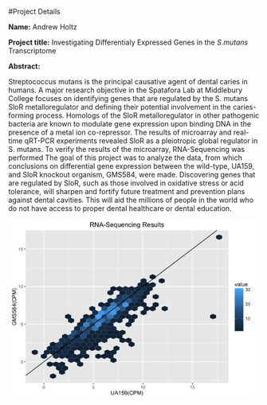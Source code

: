 
#Project Details

**Name:** Andrew Holtz

**Project title:** Investigating Differentialy Expressed Genes in the 
*S.mutans* Transcriptome

**Abstract:**

Streptococcus mutans is the principal causative agent of dental 
caries in humans. A major research objective in the Spatafora Lab at Middlebury
College focuses on identifying genes that are regulated by the S. mutans SloR
metalloregulator and defining their potential involvement in the caries-forming
process. Homologs of the SloR metalloregulator in other pathogenic bacteria are
known to modulate gene expression upon binding DNA in the presence of a metal 
ion co-repressor. The results of microarray and real-time qRT-PCR experiments
revealed SloR as a pleiotropic global regulator in S. mutans. To verify the 
results of the microarray, RNA-Sequencing was performed The goal of this project
was to analyze the data, from  which conclusions on differential gene expression
between the wild-type, UA159, and SloR knockout organism, GMS584, were made.
Discovering genes that are regulated by SloR, such as those involved in 
oxidative stress or acid tolerance, will sharpen and fortify future treatment 
and prevention plans against dental cavities. This will aid the millions of 
people in the world who do not have access to proper dental healthcare or dental
education.

![](README_files/figure-html/unnamed-chunk-1-1.png)<!-- -->




